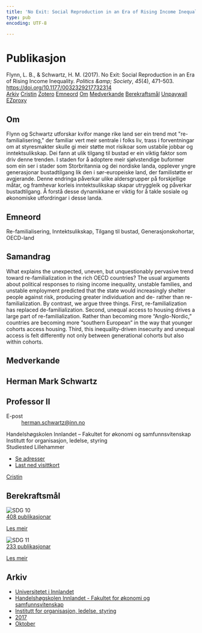 ```yaml
---
title: 'No Exit: Social Reproduction in an Era of Rising Income Inequality'
type: pub
encoding: UTF-8

---
```

<h1>Publikasjon</h1>
<article id="csl-bib-container-GG7PNXUN" class="csl-bib-container">
  <div class="csl-bib-body"> <div class="csl-entry">Flynn, L. B., &#38; Schwartz, H. M. (2017). No Exit: Social Reproduction in an Era of Rising Income Inequality. <i>Politics &#38;amp; Society</i>, <i>45</i>(4), 471–503. <a href="https://doi.org/10.1177/0032329217732314">https://doi.org/10.1177/0032329217732314</a></div> </div>
  <div class="csl-bib-buttons">
    <a href="#taxonomy-article-GG7PNXUN" alt="archive" class="csl-bib-button">Arkiv</a>
    <a href="https://app.cristin.no/results/show.jsf?id=1501213" alt="Cristin" class="csl-bib-button">Cristin</a>
    <a href="http://zotero.org/groups/5881554/items/GG7PNXUN" alt="Zotero" class="csl-bib-button">Zotero</a>
    <a href="#keywords-article-GG7PNXUN" alt="keywords" class="csl-bib-button">Emneord</a>
    <a href="#about-article-GG7PNXUN" alt="about_pub" class="csl-bib-button">Om</a>
    <a href="#contributors-article-GG7PNXUN" alt="contributors" class="csl-bib-button">Medverkande</a>
    <a href="#sdg-article-GG7PNXUN" alt="sdg" class="csl-bib-button">Berekraftsmål</a>
    <a href="https://doi.org/10.1177/0032329217732314" alt="Unpaywall" class="csl-bib-button">Unpaywall</a>
    <a href="https://doi.org/10.1177/0032329217732314" alt="EZproxy" class="csl-bib-button">EZproxy</a>
  </div>
  <div id="csl-bib-meta-container-GG7PNXUN"></div>
</article>
<div id="csl-bib-meta-GG7PNXUN" class="csl-bib-meta">
  <article id="about-article-GG7PNXUN" class="about_pub-article">
    <h1>Om</h1>
    Flynn og Schwartz utforskar kvifor mange rike land ser ein trend mot "re-familialisering," der familiar vert meir sentrale i folks liv, trass i forventningar om at styresmakter skulle gi meir støtte mot risikoar som ustabile jobbar og inntektsulikskap. Dei fann at ulik tilgang til bustad er ein viktig faktor som driv denne trenden. I staden for å adoptere meir sjølvstendige buformer som ein ser i stader som Storbritannia og dei nordiske landa, opplever yngre generasjonar bustadtilgang lik den i sør-europeiske land, der familistøtte er avgjerande. Denne endringa påverkar ulike aldersgrupper på forskjellige måtar, og framhevar korleis inntektsulikskap skapar utryggleik og påverkar bustadtilgang. Å forstå desse dynamikkane er viktig for å takle sosiale og økonomiske utfordringar i desse landa.
  </article>
  <article id="keywords-article-GG7PNXUN" class="keywords-article">
    <h1>Emneord</h1>
    Re-familialisering, Inntektsulikskap, Tilgang til bustad, Generasjonskohortar, OECD-land
  </article>
  <article id="abstract-article-GG7PNXUN" class="abstract-article">
    <h1>Samandrag</h1>
    What explains the unexpected, uneven, but unquestionably pervasive trend toward re-familialization in the rich OECD countries? The usual arguments about political responses to rising income inequality, unstable families, and unstable employment predicted that the state would increasingly shelter people against risk, producing greater individuation and de- rather than re-familialization. By contrast, we argue three things. First, re-familialization has replaced de-familialization. Second, unequal access to housing drives a large part of re-familialization. Rather than becoming more “Anglo-Nordic,” countries are becoming more “southern European” in the way that younger cohorts access housing. Third, this inequality-driven insecurity and unequal access is felt differently not only between generational cohorts but also within cohorts.
  </article>
  <article id="contributors-article-GG7PNXUN" class="contributors-article">
    <h1>Medverkande</h1>
    <div class="personas"> <div class="vrtx-hinn-person-card"> <div class="photo"> <i class="lar la-user-circle missing-person"></i> </div> <div class="info"> <hgroup><h1>Herman Mark Schwartz</h1> <h2>Professor II</h2> </hgroup><dl> <dt>E-post</dt> <dd> <a href="mailto:herman.schwartz@inn.no">herman.schwartz@inn.no</a> </dd> </dl> <p> Handelshøgskolen Innlandet – Fakultet for økonomi og samfunnsvitenskap<br> Institutt for organisasjon, ledelse, styring<br> Studiested Lillehammer </p> <ul class="vrtx-hinn-links"> <li><a href="https://www.inn.no/finn-en-ansatt/herman-schwartz.html#vrtx-hinn-addresses">Se adresser</a></li> <li><a href="https://www.inn.no/finn-en-ansatt/herman-schwartz.html?vrtx=vcf">Last ned visittkort</a></li> </ul> </div> </div> <a href="https://app.cristin.no/persons/show.jsf?id=889346" alt="Cristin URL" class="personas-cristin">Cristin</a> </div>
  </article>
  <article id="sdg-article-GG7PNXUN" class="sdg-article">
    <h1>Berekraftsmål</h1>
    <div class="sdg-container"><div id="sdg10" class="sdg">
        <img src="{{< params subfolder >}}images/sdg/sdg10_nn.png" class="image" alt="SDG 10">
        <div class="sdg-overlay">
          <a href="{{< params subfolder >}}nn/archive/?sdg=10#archive" class="sdg-publication-count"><span>408</span> publikasjonar</a>
          <p><a href="https://fn.no/om-fn/fns-baerekraftsmaal/mindre-ulikhet?lang=nno-NO" class="sdg-read-more">Les meir</a></p>
        </div>
      </div> <div id="sdg11" class="sdg">
        <img src="{{< params subfolder >}}images/sdg/sdg11_nn.png" class="image" alt="SDG 11">
        <div class="sdg-overlay">
          <a href="{{< params subfolder >}}nn/archive/?sdg=11#archive" class="sdg-publication-count"><span>233</span> publikasjonar</a>
          <p><a href="https://fn.no/om-fn/fns-baerekraftsmaal/baerekraftige-byer-og-lokalsamfunn?lang=nno-NO" class="sdg-read-more">Les meir</a></p>
        </div>
      </div></div>
  </article>
  <article id="taxonomy-article-GG7PNXUN" class="taxonomy-article">
    <h1>Arkiv</h1>
    <ul>
      <li><a href="{{< params subfolder >}}nn/archive/?key=3DCRN523">Universitetet i Innlandet</a></li>
      <li><a href="{{< params subfolder >}}nn/archive/?key=DU8Q9LN9">Handelshøgskolen Innlandet - Fakultet for økonomi og samfunnsvitenskap</a></li>
      <li><a href="{{< params subfolder >}}nn/archive/?key=4LUWR3ZM">Institutt for organisasjon, ledelse, styring</a></li>
      <li><a href="{{< params subfolder >}}nn/archive/?key=KF5I8TQ8">2017</a></li>
      <li><a href="{{< params subfolder >}}nn/archive/?key=6PU2ZUNA">Oktober</a></li>
    </ul>
  </article>
</div>
